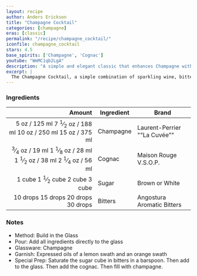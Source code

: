 ```yaml
---
layout: recipe
author: Anders Erickson
title: "Champagne Cocktail"
categories: [champagne]
eras: [classic]
permalink: "/recipe/champagne_cocktail/"
iconfile: champagne_cocktail
stars: 4.5
base_spirits: ['Champagne', 'Cognac']
youtube: "WmMC1qb2LgA"
description: "A simple and elegant classic that enhances Champagne with a sugar cube soaked in Angostura bitters."
excerpt: |
  The Champagne Cocktail, a simple combination of sparkling wine, bitters and sugar.
---
```


### Ingredients

|   Amount | Ingredient | Brand                        |
| -------: | ---------- | ---------------------------- |
|     <span class="onex active">5 oz  / 125 ml</span> <span class="onehalfx">7 <sup>1</sup>&frasl;<sub>2</sub> oz  / 188 ml</span> <span class="twox">10 oz  / 250 ml</span> <span class="threex">15 oz  / 375 ml</span>| Champagne  | Laurent-Perrier ""La Cuvée"" |
|  <span class="onex active"> <sup>3</sup>&frasl;<sub>4</sub> oz  / 19 ml</span> <span class="onehalfx">1 <sup>1</sup>&frasl;<sub>8</sub> oz  / 28 ml</span> <span class="twox">1 <sup>1</sup>&frasl;<sub>2</sub> oz  / 38 ml</span> <span class="threex">2 <sup>1</sup>&frasl;<sub>4</sub> oz  / 56 ml</span>| Cognac     | Maison Rouge V.S.O.P.        |
|   <span class="onex active">1 cube </span> <span class="onehalfx">1 <sup>1</sup>&frasl;<sub>2</sub> cube </span> <span class="twox">2 cube </span> <span class="threex">3 cube </span>| Sugar      | Brown or White               |
| <span class="onex active">10 drops </span> <span class="onehalfx">15 drops </span> <span class="twox">20 drops </span> <span class="threex">30 drops </span>| Bitters    | Angostura Aromatic Bitters   |

### Notes

- Method: Build in the Glass
- Pour: Add all ingredients directly to the glass
- Glassware: Champagne
- Garnish: Expressed oils of a lemon swath and an orange swath
- Special Prep: Saturate the sugar cube in bitters in a barspoon. Then add to the glass. Then add the cognac. Then fill with champagne.

    
<script type="application/ld+json">
{
  "@context": "https://schema.org",
  "@type": "Recipe",
  "author": {
    "@type": "Person",
    "name": "{{ page.author }}"
    },
  "image": "{%- for page in page.categories limit: 1 %}{% assign cat = site.data.categories | where: "slug", page | first %}{{ site.url }}{{ site.baseurl}}/assets/images/category_{{cat.slug}}.svg{% endfor -%}",
  "description": "{{ page.excerpt | strip_html | replace: '"', "'" }}",
  "recipeIngredient": [
  "5 oz Champagne ",
  " 0.75 oz Cognac",
  "1 cube Sugar ",
  "10 drops Bitters "
    ],
  "name": "{{ page.title }}",
  "recipeInstructions": [
    {
      "@type": "HowToStep",
      "text": "- Method: Build in the Glass"
    },
    {
      "@type": "HowToStep",
      "text": "- Pour: Add all ingredients directly to the glass"
    },
    {
      "@type": "HowToStep",
      "text": "- Glassware: Champagne"
    },
    {
      "@type": "HowToStep",
      "text": "- Garnish: Expressed oils of a lemon swath and an orange swath"
    },
    {
      "@type": "HowToStep",
      "text": "- Special Prep: Saturate the sugar cube in bitters in a barspoon. Then add to the glass. Then add the cognac. Then fill with champagne."
    }
    ],
  "recipeYield": "1 cocktail",
  "recipeCategory": "cocktail",
  {% if page.stars and site.data.ratings[page.iconfile].ratings -%}"aggregateRating": {
   "@type": "AggregateRating",
   "ratingValue": "{%- include stars_metadata.html %}",
   "bestRating": "5",
   "reviewCount": "2"},{%- endif %}
  "recipeCuisine": "global",
  "prepTime": "PT20M",
  "cookTime": "PT15S",
  "keywords": "{{ page.title }}, cocktail, {{ page.eras }}, {% include category_metadata.html %}, {% include spirits_metadata.html %}"
}
</script>

    